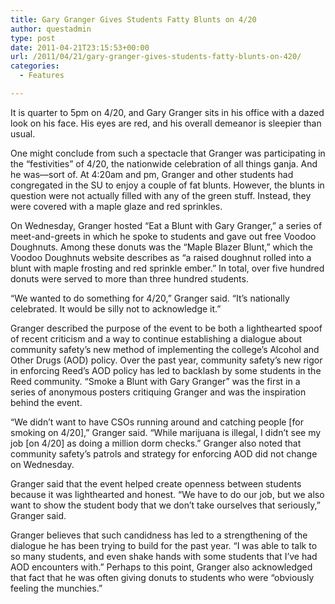 ```yaml
---
title: Gary Granger Gives Students Fatty Blunts on 4/20
author: questadmin
type: post
date: 2011-04-21T23:15:53+00:00
url: /2011/04/21/gary-granger-gives-students-fatty-blunts-on-420/
categories:
  - Features

---
```

It is quarter to 5pm on 4/20, and Gary Granger sits in his office with a dazed look on his face. His eyes are red, and his overall demeanor is sleepier than usual.

One might conclude from such a spectacle that Granger was participating in the “festivities” of 4/20, the nationwide celebration of all things ganja. And he was—sort of. At 4:20am and pm, Granger and other students had congregated in the SU to enjoy a couple of fat blunts. However, the blunts in question were not actually filled with any of the green stuff. Instead, they were covered with a maple glaze and red sprinkles.

On Wednesday, Granger hosted “Eat a Blunt with Gary Granger,” a series of meet-and-greets in which he spoke to students and gave out free Voodoo Doughnuts. Among these donuts was the “Maple Blazer Blunt,” which the Voodoo Doughnuts website describes as “a raised doughnut rolled into a blunt with maple frosting and red sprinkle ember.” In total, over five hundred donuts were served to more than three hundred students.

“We wanted to do something for 4/20,” Granger said. “It’s nationally celebrated. It would be silly not to acknowledge it.”

Granger described the purpose of the event to be both a lighthearted spoof of recent criticism and a way to continue establishing a dialogue about community safety’s new method of implementing the college’s Alcohol and Other Drugs (AOD) policy. Over the past year, community safety’s new rigor in enforcing Reed’s AOD policy has led to backlash by some students in the Reed community. “Smoke a Blunt with Gary Granger” was the first in a series of anonymous posters critiquing Granger and was the inspiration behind the event.

“We didn’t want to have CSOs running around and catching people [for smoking on 4/20],” Granger said. “While marijuana is illegal, I didn’t see my job [on 4/20] as doing a million dorm checks.” Granger also noted that community safety’s patrols and strategy for enforcing AOD did not change on Wednesday.

Granger said that the event helped create openness between students because it was lighthearted and honest. “We have to do our job, but we also want to show the student body that we don’t take ourselves that seriously,” Granger said.

Granger believes that such candidness has led to a strengthening of the dialogue he has been trying to build for the past year. “I was able to talk to so many students, and even shake hands with some students that I’ve had AOD encounters with.” Perhaps to this point, Granger also acknowledged that fact that he was often giving donuts to students who were “obviously feeling the munchies.”